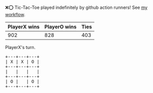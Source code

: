 :x::o: Tic-Tac-Toe played indefinitely by github action runners! See [my workflow](.github/workflows/play.yaml).

|PlayerX wins|PlayerO wins|Ties|
|-|-|-|
|902|828|403|

PlayerX's turn.

<pre>
+---+---+---+
| X | X | O |
+---+---+---+
|   |   |   |
+---+---+---+
| O |   | O |
+---+---+---+
</pre>